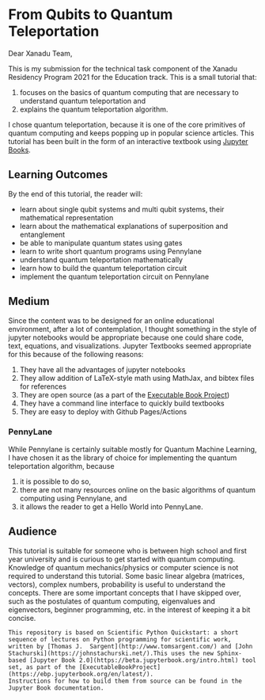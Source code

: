 # From Qubits to Quantum Teleportation

Dear Xanadu Team,

This is my submission for the technical task component of the Xanadu Residency Program 2021 for the Education track. This is a small tutorial that:
1. focuses on the basics of quantum computing that are necessary to understand quantum teleportation and 
2. explains the quantum teleportation algorithm.

I chose quantum teleportation, because it is one of the core primitives of quantum computing and keeps popping up in popular science articles. 
This tutorial has been built in the form of an interactive textbook using [Jupyter Books](https://jupyterbook.org/intro.html). 

## Learning Outcomes
By the end of this tutorial, the reader will:

* learn about single qubit systems and multi qubit systems, their mathematical representation 
* learn about the mathematical explanations of superposition and entanglement
* be able to manipulate quantum states using gates
* learn to write short quantum programs using Pennylane
* understand quantum teleportation mathematically
* learn how to build the quantum teleportation circuit
* implement the quantum teleportation circuit on Pennylane

## Medium
Since the content was to be designed for an online educational environment, after a lot of contemplation, I thought something in the style of jupyter notebooks would be appropriate because one could share code, text, equations, and visualizations. Jupyter Textbooks seemed appropriate for this because of the following reasons:
1. They have all the advantages of jupyter notebooks
2. They allow addition of LaTeX-style math using MathJax, and bibtex files for references
3. They are open source (as a part of the [Executable Book Project](https://executablebooks.org/en/latest/))
4. They have a command line interface to quickly build textbooks
5. They are easy to deploy with Github Pages/Actions

### PennyLane
While Pennylane is certainly suitable mostly for Quantum Machine Learning, I have chosen it as the library of choice for implementing the quantum teleportation algorithm, because 
1. it is possible to do so,
2. there are not many resources online on the basic algorithms of quantum computing using Pennylane,  and 
3. it allows the reader to get a Hello World into PennyLane. 
  
## Audience

This tutorial is suitable for someone who is between high school and first year university and is curious to get started with quantum computing. Knowledge of quantum mechanics/physics or computer science is not required to understand this tutorial. Some basic linear algebra (matrices, vectors), complex numbers, probability is useful to understand the concepts. There are some important concepts that I have skipped over, such as the postulates of quantum computing, eigenvalues and eigenvectors, beginner programming, etc. in the interest of keeping it a bit concise.  

```{note}
This repository is based on Scientific Python Quickstart: a short sequence of lectures on Python programming for scientific work, written by [Thomas J.  Sargent](http://www.tomsargent.com/) and [John Stachurski](https://johnstachurski.net/).This uses the new Sphinx-based [Jupyter Book 2.0](https://beta.jupyterbook.org/intro.html) tool set, as part of the [ExecutableBookProject](https://ebp.jupyterbook.org/en/latest/).  
Instructions for how to build them from source can be found in the Jupyter Book documentation.
```



